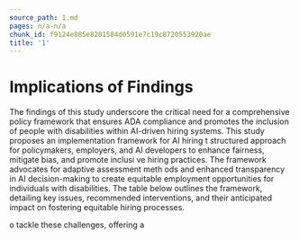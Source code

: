 ```yaml
---
source_path: 1.md
pages: n/a-n/a
chunk_id: f9124e885e8201584d0591e7c19c8720553920ae
title: '1'
---
```

# Implications of Findings

The findings of this study underscore the critical need for a comprehensive policy framework that ensures ADA compliance and promotes the inclusion of people with disabilities within AI-driven hiring systems. This study proposes an implementation framework for AI hiring t structured approach for policymakers, employers, and AI developers to enhance fairness, mitigate bias, and promote inclusi ve hiring practices. The framework advocates for adaptive assessment meth ods and enhanced transparency in AI decision-making to create equitable employment opportunities for individuals with disabilities. The table below outlines the framework, detailing key issues, recommended interventions, and their anticipated impact on fostering equitable hiring processes.

o tackle these challenges, offering a
